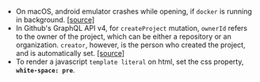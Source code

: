 - On macOS, android emulator crashes while opening, if `docker` is running in background. [[source]](https://stackoverflow.com/a/43022400)
- In Github's GraphQL API v4, for `createProject` mutation, `ownerId` refers to the owner of the project, which can be either a repository or an organization. `creator`, however, is the person who created the project, and is automatically set. [[source]](https://platform.github.community/t/createproject-mutation-not-working/1010/3?u=appucrossroads)
- To render a javascript `template literal` on html, set the css property, **`white-space: pre`**. 

